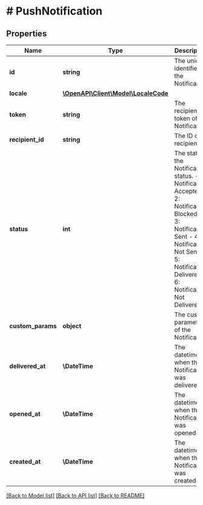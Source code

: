 # # PushNotification

## Properties

Name | Type | Description | Notes
------------ | ------------- | ------------- | -------------
**id** | **string** | The unique identifier of the Notification. | [optional]
**locale** | [**\OpenAPI\Client\Model\LocaleCode**](LocaleCode.md) |  | [optional]
**token** | **string** | The recipient token of the Notification. | [optional]
**recipient_id** | **string** | The ID of recipient. | [optional]
**status** | **int** | The state of the Notification status.  - 1: Notification Accepted  - 2: Notification Blocked  - 3: Notification Sent  - 4: Notification Not Sent  - 5: Notification Delivered  - 6: Notification Not Delivered | [optional]
**custom_params** | **object** | The custom parameters of the Notification. | [optional]
**delivered_at** | **\DateTime** | The datetime when the Notification was delivered. | [optional]
**opened_at** | **\DateTime** | The datetime when the Notification was opened. | [optional]
**created_at** | **\DateTime** | The datetime when the Notification was created. | [optional]

[[Back to Model list]](../../README.md#models) [[Back to API list]](../../README.md#endpoints) [[Back to README]](../../README.md)
